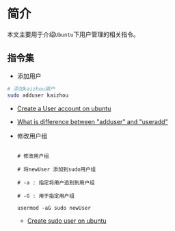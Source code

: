 # 简介

本文主要用于介绍`Ubuntu`下用户管理的相关指令。

## 指令集

* 添加用户

```sh  
# 添加kaizhou用户    
sudo adduser kaizhou
```
  
  * [Create a User account on ubuntu ](https://www.cyberciti.biz/faq/create-a-user-account-on-ubuntu-linux/)
  
  * [What is difference between "adduser" and "useradd"](https://askubuntu.com/questions/345974/what-is-the-difference-between-adduser-and-useradd)
  
  
* 修改用户组

  ```
  
  # 修改用户组
  
  # 将newUser 添加到sudo用户组
  
  # -a : 指定将用户追到到用户组
  
  # -G : 用于指定用户组
  
  usermod -aG sudo newUser
  
  ```
  
  * [Create sudo user on ubuntu](https://phoenixnap.com/kb/how-to-create-sudo-user-on-ubuntu)

